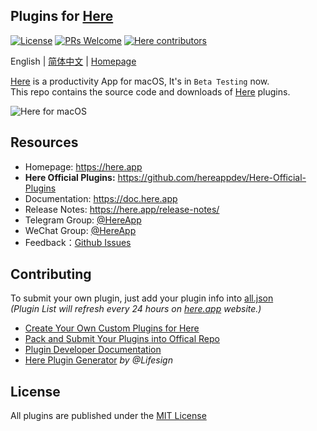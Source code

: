Plugins for [Here]
----
[![License](https://img.shields.io/badge/License-MIT-blue.svg)](./LICENSE.md) [![PRs Welcome](https://img.shields.io/badge/PRs-Welcome-brightgreen.svg)](https://github.com/hereappdev/Here-Plugins/pulls) [![Here contributors](https://img.shields.io/github/contributors/hereappdev/Here-Plugins.svg)](https://github.com/hereappdev/Here-Plugins/graphs/contributors)

English | [简体中文](./README_zh.md) | [Homepage]

[Here] is a productivity App for macOS, It's in `Beta Testing` now.  
This repo contains the source code and downloads of [Here] plugins.

![Here for macOS](https://user-images.githubusercontent.com/46374620/87966431-da7f6d00-caef-11ea-8b01-0ca3ac3f677f.png)

## Resources

* Homepage: https://here.app
* **Here Official Plugins:** https://github.com/hereappdev/Here-Official-Plugins
* Documentation: https://doc.here.app
* Release Notes: https://here.app/release-notes/
* Telegram Group: [@HereApp]
* WeChat Group: [@HereApp](https://res.here.app/img/wx.png)
* Feedback：[Github Issues]

## Contributing

To submit your own plugin, just add your plugin info into [all.json](https://github.com/hereappdev/Here-Plugins/blob/master/all.json)  
*(Plugin List will refresh every 24 hours on [here.app](https://here.app/#plugins) website.)*

* [Create Your Own Custom Plugins for Here]
* [Pack and Submit Your Plugins into Offical Repo]
* [Plugin Developer Documentation]
* [Here Plugin Generator] *by @Lifesign*

## License
All plugins are published under the [MIT License](./LICENSE.md)

[Here]: https://here.app/
[Homepage]: https://here.app/
[App Homepage]: https://here.app/
[Plugin Developer Documentation]: https://doc.here.app/
[Create Your Own Custom Plugins for Here]: https://github.com/hereappdev/Here-Plugins/wiki/Create-You-Own-Custom-Plugins-for-Here
[@HereApp]: https://t.me/HereApp
[Github Issues]: https://github.com/hereappdev/Here-Plugins/issues
[BBS]: https://support.qq.com/products/110843
[Pull Request]: https://github.com/hereappdev/Here-Plugins/pulls
[Pack and Submit Your Plugins into Offical Repo]: https://github.com/hereappdev/Here-Plugins/wiki/Pack-and-Submit-Your-Plugins-into-Offical-Repo
[Here Plugin Generator]: https://github.com/FriendsOfHere/plugin-generator
